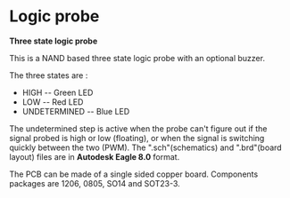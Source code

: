 # Logic probe
**Three state logic probe**

This is a NAND based three state logic probe with an optional buzzer.

The three states are : 
* HIGH         --  Green LED
* LOW          --  Red LED
* UNDETERMINED --  Blue LED

The undetermined step is active when the probe can't figure out if the signal probed is high or low (floating), or when the signal is switching quickly between the two (PWM).
The ".sch"(schematics) and ".brd"(board layout) files are in **Autodesk Eagle 8.0** format.

The PCB can be made of a single sided copper board. Components packages are 1206, 0805, SO14 and SOT23-3.
